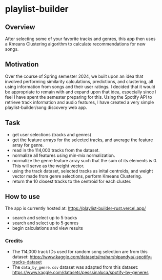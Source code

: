# playlist-builder

## Overview
After selecting some of your favorite tracks and genres, this app then uses a Kmeans Clustering algorithm to calculate recommendations for new songs.

## Motivation
Over the course of Spring semester 2024, we built upon an idea that involved performing similarity calculations, predictions, and clustering, all using information from songs and their user ratings.
I decided that it would be appropriate to remain with and expand upon that idea, especially since I feel I have spent the semester preparing for this. Using the Spotify API to retrieve track information and audio features, I have created a very simple playlist-builder/song discovery web app.

## Task
* get user selections (tracks and genres)
* get the feature arrays for the selected tracks, and average the feature array for genre.
* read in the 114,000 tracks from the dataset.
* normalize all features using min-mix normalization.
* normalize the genre feature array such that the sum of its elements is 0. This will serve as the weight vector.
* using the track dataset, selected tracks as inital centroids, and weight vector made from genre selections, perform Kmeans Clustering.
* return the 10 closest tracks to the centroid for each cluster.

## How to use
The app is currently hosted at: https://playlist-builder-rust.vercel.app/

  * search and select up to 5 tracks
  * search and select up to 5 genres
  * begin calculations and view results

### Credits

  * The 114,000 track IDs used for random song selection are from this dataset: https://www.kaggle.com/datasets/maharshipandya/-spotify-tracks-dataset
  * The `data_by_genre.csv` dataset was adapted from this dataset: https://www.kaggle.com/datasets/pesssinaluca/spotify-by-generes